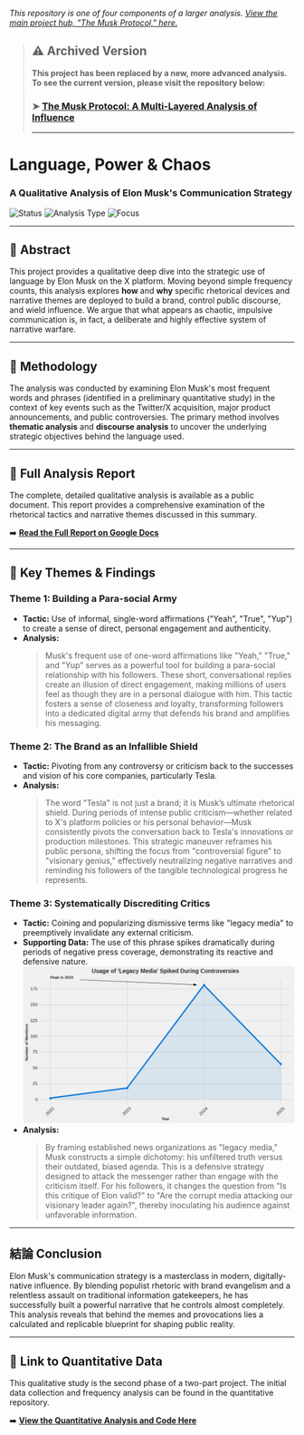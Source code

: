 *This repository is one of four components of a larger analysis. [View the main project hub, "The Musk Protocol," here.](https://github.com/MagdalenaRomaniecka/The-Musk-Protocol)*
> ## ⚠️ Archived Version
>
> **This project has been replaced by a new, more advanced analysis. To see the current version, please visit the repository below:**
>
> ### ➤ [The Musk Protocol: A Multi-Layered Analysis of Influence](https://github.com/MagdalenaRomaniecka/The-Musk-Protocol-A-Multi-Layered-Analysis-of-Influence-)
>
> ---
# Language, Power & Chaos
### A Qualitative Analysis of Elon Musk's Communication Strategy

![Status](https://img.shields.io/badge/Status-Completed-success?style=for-the-badge) ![Analysis Type](https://img.shields.io/badge/Analysis-Qualitative-blueviolet?style=for-the-badge) ![Focus](https://img.shields.io/badge/Focus-Discourse_&_Rhetoric-9cf?style=for-the-badge)



---

## 📖 Abstract
This project provides a qualitative deep dive into the strategic use of language by Elon Musk on the X platform. Moving beyond simple frequency counts, this analysis explores **how** and **why** specific rhetorical devices and narrative themes are deployed to build a brand, control public discourse, and wield influence. We argue that what appears as chaotic, impulsive communication is, in fact, a deliberate and highly effective system of narrative warfare.

---

## 🔬 Methodology
The analysis was conducted by examining Elon Musk's most frequent words and phrases (identified in a preliminary quantitative study) in the context of key events such as the Twitter/X acquisition, major product announcements, and public controversies. The primary method involves **thematic analysis** and **discourse analysis** to uncover the underlying strategic objectives behind the language used.

---

## 📄 Full Analysis Report
The complete, detailed qualitative analysis is available as a public document. This report provides a comprehensive examination of the rhetorical tactics and narrative themes discussed in this summary.

➡️ **[Read the Full Report on Google Docs](https://docs.google.com/document/d/1P-1Z1xuBniYmP-2l0bEQuFYzMdMill95FPSpwiYcXAI/edit?usp=sharing)**

---

## 🔑 Key Themes & Findings

### Theme 1: Building a Para-social Army
* **Tactic:** Use of informal, single-word affirmations ("Yeah", "True", "Yup") to create a sense of direct, personal engagement and authenticity.
* **Analysis:**
    > Musk's frequent use of one-word affirmations like "Yeah," "True," and "Yup" serves as a powerful tool for building a para-social relationship with his followers. These short, conversational replies create an illusion of direct engagement, making millions of users feel as though they are in a personal dialogue with him. This tactic fosters a sense of closeness and loyalty, transforming followers into a dedicated digital army that defends his brand and amplifies his messaging.

### Theme 2: The Brand as an Infallible Shield
* **Tactic:** Pivoting from any controversy or criticism back to the successes and vision of his core companies, particularly Tesla.
* **Analysis:**
    > The word "Tesla" is not just a brand; it is Musk’s ultimate rhetorical shield. During periods of intense public criticism—whether related to X's platform policies or his personal behavior—Musk consistently pivots the conversation back to Tesla's innovations or production milestones. This strategic maneuver reframes his public persona, shifting the focus from "controversial figure" to "visionary genius," effectively neutralizing negative narratives and reminding his followers of the tangible technological progress he represents.

### Theme 3: Systematically Discrediting Critics
* **Tactic:** Coining and popularizing dismissive terms like "legacy media" to preemptively invalidate any external criticism.
* **Supporting Data:** The use of this phrase spikes dramatically during periods of negative press coverage, demonstrating its reactive and defensive nature.
    ![Chart: Yearly Mentions of 'Legacy Media'](images/LegacyMedia_year.png)
* **Analysis:**
    > By framing established news organizations as "legacy media," Musk constructs a simple dichotomy: his unfiltered truth versus their outdated, biased agenda. This is a defensive strategy designed to attack the messenger rather than engage with the criticism itself. For his followers, it changes the question from "Is this critique of Elon valid?" to "Are the corrupt media attacking our visionary leader again?", thereby inoculating his audience against unfavorable information.

---

## 結論 Conclusion
Elon Musk's communication strategy is a masterclass in modern, digitally-native influence. By blending populist rhetoric with brand evangelism and a relentless assault on traditional information gatekeepers, he has successfully built a powerful narrative that he controls almost completely. This analysis reveals that behind the memes and provocations lies a calculated and replicable blueprint for shaping public reality.

---
## 🔗 Link to Quantitative Data
This qualitative study is the second phase of a two-part project. The initial data collection and frequency analysis can be found in the quantitative repository.

➡️ **[View the Quantitative Analysis and Code Here](notebooks/Frequency.ipynb)**
